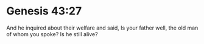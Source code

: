 # Genesis 43:27

And he inquired about their welfare and said, Is your father well, the old man of whom you spoke? Is he still alive?
